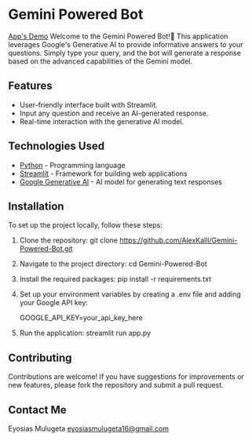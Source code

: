 # Gemini Powered Bot
[App's Demo](https://raw.githubusercontent.com/THEYCALLMEJO/Gemeni-Powerd-Chat-Bot/master/Demo.png)
Welcome to the Gemini Powered Bot!👋 This application leverages Google's Generative AI to provide informative answers to your questions. Simply type your query, and the bot will generate a response based on the advanced capabilities of the Gemini model.

## Features
- User-friendly interface built with Streamlit.
- Input any question and receive an AI-generated response.
- Real-time interaction with the generative AI model.

## Technologies Used
- [Python](https://www.python.org/) - Programming language
- [Streamlit](https://streamlit.io/) - Framework for building web applications
- [Google Generative AI](https://cloud.google.com/generative-ai) - AI model for generating text responses

## Installation
To set up the project locally, follow these steps:

1. Clone the repository:
      git clone https://github.com/AlexKalll/Gemini-Powered-Bot.git
   
2. Navigate to the project directory:
      cd Gemini-Powered-Bot
   
3. Install the required packages:
      pip install -r requirements.txt
   
4. Set up your environment variables by creating a .env file and adding your Google API key:
   
   GOOGLE_API_KEY=your_api_key_here
   
5. Run the application:
      streamlit run app.py
   

## Contributing
Contributions are welcome! If you have suggestions for improvements or new features, please fork the repository and submit a pull request.

## Contact Me 
Eyosias Mulugeta
eyosiasmulugeta16@gmail.com
